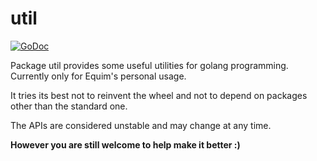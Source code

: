 # util
[![GoDoc](http://img.shields.io/badge/godoc-reference-5272B4.svg)](https://godoc.org/ekyu.moe/util)

Package util provides some useful utilities for golang programming. Currently only for Equim's personal usage.

It tries its best not to reinvent the wheel and not to depend on packages other than the standard one.

The APIs are considered unstable and may change at any time.

**However you are still welcome to help make it better :)**
